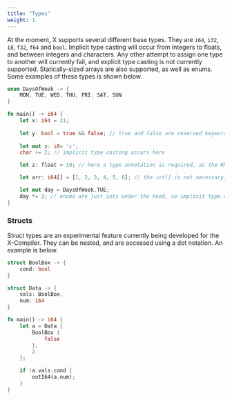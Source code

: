 ```yaml
---
title: "Types"
weight: 1
---
```


At the moment, X supports several different base types. They are `i64`, `i32`, `i8`, `f32`, `f64` and `bool`.
Implicit type casting will occur from integers to floats, and between integers and characters. Any 
other attempt to assign one type to another will currently fail, and explicit type casting is not 
currently supported. Statically-sized arrays are also supported, as well as enums. Some examples of
these types is shown below.

```Rust
enum DaysOfWeek -> {
    MON, TUE, WED, THU, FRI, SAT, SUN
}

fn main() -> i64 {
    let x: i64 = 21;
    
    let y: bool = true && false; // true and false are reserved keywords in X
    
    let mut z: i8= 'c';
    char += 2; // implicit type casting occurs here

    let z: float = 19; // here a type annotation is required, as the RHS is identified as an integer

    let arr: i64[] = [1, 2, 3, 4, 5, 6]; // the int[] is not necessary, as is the case for primitive types also

    let mut day = DaysOfWeek.TUE;
    day *= 2; // enums are just ints under the hood, so implicit type casting occurs here
}
```

### Structs

Struct types are an experimental feature currently being developed for the X-Compiler. They can be nested,
and are accessed using a dot notation. An example is below.

```Rust
struct BoolBox -> {
    cond: bool
}

struct Data -> {
    vals: BoolBox,
    num: i64
}

fn main() -> i64 {
    let a = Data {
        BoolBox { 
            false
        },
        2
    };

    if !a.vals.cond {
        outI64(a.num);
    }
}

```